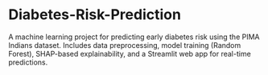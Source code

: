 # Diabetes-Risk-Prediction
A machine learning project for predicting early diabetes risk using the PIMA Indians dataset. Includes data preprocessing, model training (Random Forest), SHAP-based explainability, and a Streamlit web app for real-time predictions.

